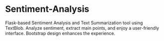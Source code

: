 # Sentiment-Analysis
Flask-based Sentiment Analysis and Text Summarization tool using TextBlob. Analyze sentiment, extract main points, and enjoy a user-friendly interface. Bootstrap design enhances the experience.
